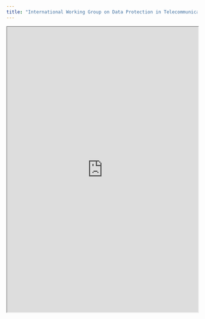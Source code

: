 ```yaml
---
title: "International Working Group on Data Protection in Telecommunications (IWGDPT) \"The Berlin Group""
---
```



<iframe height="750" width="100%" src="https://ewelton.github.io/ktest/wiki.html#International%20Working%20Group%20on%20Data%20Protection%20in%20Telecommunications%20(IWGDPT)%20%22The%20Berlin%20Group%22"></iframe>
